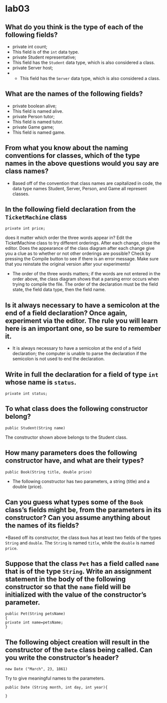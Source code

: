 # lab03

## What do you think is the type of each of the following fields? 
* private int count; 
* This field is of the `int` data type.
* private Student representative; 
* This field has the `Student` data type, which is also considered a class.
* private Server host; 
* * This field has the `Server` data type, which is also considered a class.

## What are the names of the following fields? 
* private boolean alive;
* This field is named alive.
* private Person tutor; 
* This field is named tutor.
* private Game game; 
* This field is named game.

## From what you know about the naming conventions for classes, which of the type names in the above questions would you say are class names? 
* Based off of the convention that class names are capitalized in code, the data type names Student, Server, Person, and Game all represent classes.

## In the following field declaration from the `TicketMachine` class  
```
private int price;
```
does it matter which order the three words appear in? Edit the TicketMachine class to try different orderings. After each change, close the editor. Does the appearance of the class diagram after each change give you a clue as to whether or not other orderings are possible? Check by pressing the Compile button to see if there is an error message. Make sure that you reinstate the original version after your experiments! 
* The order of the three words matters; if the words are not entered in the order above, the class diagram shows that a parsing error occurs when trying to compile the file. The order of the declaration must be the field state, the field data type, then the field name.

## Is it always necessary to have a semicolon at the end of a field declaration? Once again, experiment via the editor. The rule you will learn here is an important one, so be sure to remember it. 
* It is always necessary to have a semicolon at the end of a field declaration; the computer is unable to parse the declaration if the semicolon is not used to end the declaration.

## Write in full the declaration for a field of type `int` whose name is `status`.
```
private int status;
```

## To what class does the following constructor belong?
```
public Student(String name)
```
The constructor shown above belongs to the Student class.

## How many parameters does the following constructor have, and what are their types?
```
public Book(String title, double price)
```
* The following constructor has two parameters, a string (title) and a double (price).

## Can you guess what types some of the `Book` class’s fields might be, from the parameters in its constructor? Can you assume anything about the names of its fields? 
*Based off its constructor, the class `Book` has at least two fields of the types `String` and `double`. The `String` is named `title`, while the `double` is named `price`.

## Suppose that the class `Pet` has a field called `name` that is of the type `String`. Write an assignment statement in the body of the following constructor so that the `name` field will be initialized with the value of the constructor’s parameter.
```
public Pet(String petsName)
{
private int name=petsName;
}
```
## The following object creation will result in the constructor of the `Date` class being called. Can you write the constructor’s header?
```
new Date ("March", 23, 1861)
```
Try to give meaningful names to the parameters.
```
public Date (String month, int day, int year){

}
```
